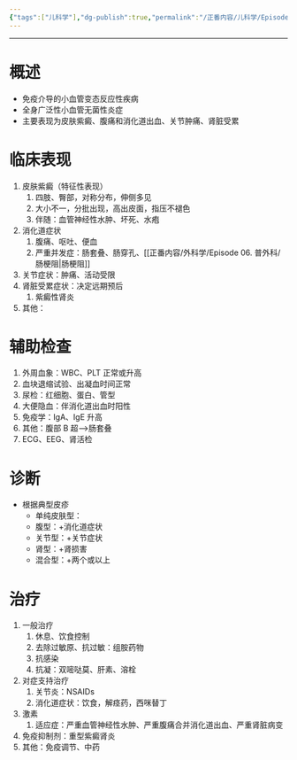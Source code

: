 ```yaml
---
{"tags":["儿科学"],"dg-publish":true,"permalink":"/正番内容/儿科学/Episode 03. 免疫性疾病/过敏性紫癜/","dgPassFrontmatter":true}
---
```


---
# 概述
+ 免疫介导的小血管变态反应性疾病
+ 全身广泛性小血管无菌性炎症
+ 主要表现为皮肤紫癜、腹痛和消化道出血、关节肿痛、肾脏受累
# 临床表现
1. 皮肤紫癜（特征性表现）
	1. 四肢、臀部，对称分布，伸侧多见
	2. 大小不一，分批出现，高出皮面，指压不褪色
	3. 伴随：血管神经性水肿、坏死、水疱
2. 消化道症状
	1. 腹痛、呕吐、便血
	2. 严重并发症：肠套叠、肠穿孔、[[正番内容/外科学/Episode 06. 普外科/肠梗阻\|肠梗阻]]
3. 关节症状：肿痛、活动受限
4. 肾脏受累症状：决定远期预后
	1. 紫癜性肾炎
5. 其他：
# 辅助检查
1. 外周血象：WBC、PLT 正常或升高
2. 血块退缩试验、出凝血时间正常
3. 尿检：红细胞、蛋白、管型
4. 大便隐血：伴消化道出血时阳性
5. 免疫学：IgA、IgE 升高
6. 其他：腹部 B 超-->肠套叠
7. ECG、EEG、肾活检
# 诊断
+ 根据典型皮疹
	+ 单纯皮肤型：
	+ 腹型：+消化道症状
	+ 关节型：+关节症状
	+ 肾型：+肾损害
	+ 混合型：+两个或以上
# 治疗
1. 一般治疗
	1. 休息、饮食控制
	2. 去除过敏原、抗过敏：组胺药物
	3. 抗感染
	4. 抗凝：双嘧哒莫、肝素、溶栓
2. 对症支持治疗
	1. 关节炎：NSAIDs
	2. 消化道症状：饮食，解痉药，西咪替丁
3. 激素
	1. 适应症：严重血管神经性水肿、严重腹痛合并消化道出血、严重肾脏病变
4. 免疫抑制剂：重型紫癜肾炎
5. 其他：免疫调节、中药